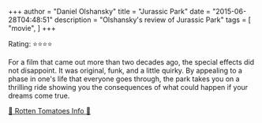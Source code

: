 +++
author = "Daniel Olshansky"
title = "Jurassic Park"
date = "2015-06-28T04:48:51"
description = "Olshansky's review of Jurassic Park"
tags = [
    "movie",
]
+++

Rating: ⭐⭐⭐⭐

For a film that came out more than two decades ago, the special effects did not disappoint. It was original, funk, and a little quirky. By appealing to a phase in one's life that everyone goes through, the park takes you on a thrilling ride showing you the consequences of what could happen if your dreams come true.

[🍅 Rotten Tomatoes Info 🍅](https://www.rottentomatoes.com//m/jurassic_park)